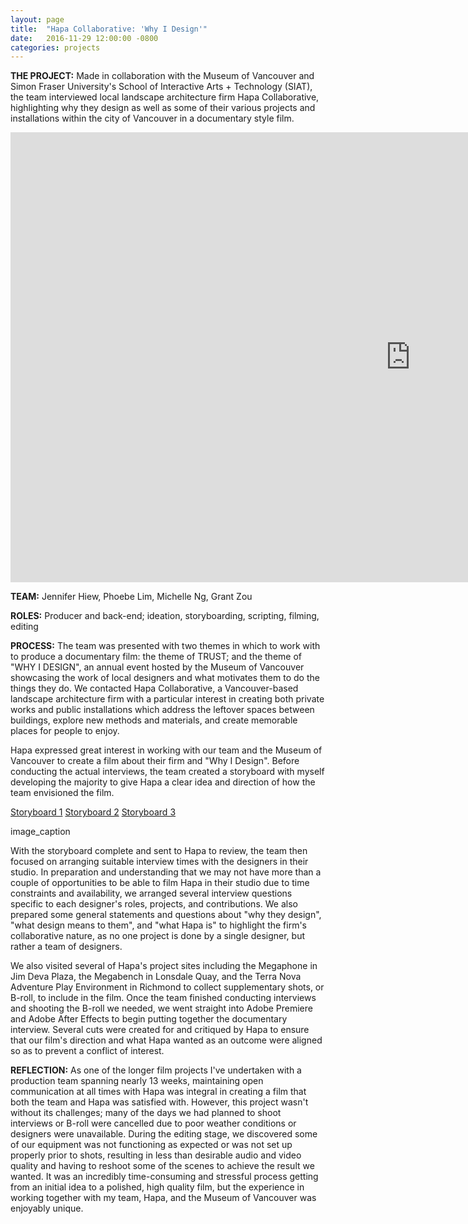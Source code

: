 ```yaml
---
layout: page
title:  "Hapa Collaborative: 'Why I Design'"
date:   2016-11-29 12:00:00 -0800
categories: projects
---
```

<b>THE PROJECT:</b>  Made in collaboration with the Museum of Vancouver and Simon Fraser University's School of Interactive Arts + Technology (SIAT), the team interviewed local landscape architecture firm Hapa Collaborative, highlighting why they design as well as some of their various projects and installations within the city of Vancouver in a documentary style film.

<iframe width="1280" height="720" src="https://www.youtube.com/embed/-YrKjQMJ7js" frameborder="0" allowfullscreen></iframe>
<p></p>

<b>TEAM:</b> Jennifer Hiew, Phoebe Lim, Michelle Ng, Grant Zou

<b>ROLES:</b> Producer and back-end; ideation, storyboarding, scripting, filming, editing

<b>PROCESS:</b> The team was presented with two themes in which to work with to produce a documentary film: the theme of TRUST; and the theme of "WHY I DESIGN", an annual event hosted by the Museum of Vancouver showcasing the work of local designers and what motivates them to do the things they do. We contacted Hapa Collaborative, a Vancouver-based landscape architecture firm with a particular interest in creating both private works and public installations which address the leftover spaces between buildings, explore new methods and materials, and create memorable places for people to enjoy.

Hapa expressed great interest in working with our team and the Museum of Vancouver to create a film about their firm and "Why I Design". Before conducting the actual interviews, the team created a storyboard with myself developing the majority to give Hapa a clear idea and direction of how the team envisioned the film.

<a href="images/iat344/storyboard1.png" data-lightbox="storyboards" data-title="Storyboard page 1">Storyboard 1</a>
<a href="images/iat344/storyboard2.png" data-lightbox="storyboards" data-title="Storyboard page 2">Storyboard 2</a>
<a href="images/iat344/storyboard3.png" data-lightbox="storyboards" data-title="Storyboard page 3">Storyboard 3</a>

<div class="box alt">
<div class="row uniform">
<div class="4u"><span class="image fit"><a href="http://i.imgur.com/TCzilcJ.png"><img src="http://i.imgur.com/TCzilcJ.png" alt="" /></a></span><cap>image_caption</cap></div>
<div class="4u"><span class="image fit"><a href="http://i.imgur.com/S2llLZq.png"><img src="http://i.imgur.com/S2llLZq.png" alt="" /></a></span></div>
<div class="4u$"><span class="image fit"><img src="http://i.imgur.com/TCzilcJ.png" alt="" /></span></div>
</div>
</div>

With the storyboard complete and sent to Hapa to review, the team then focused on arranging suitable interview times with the designers in their studio. In preparation and understanding that we may not have more than a couple of opportunities to be able to film Hapa in their studio due to time constraints and availability, we arranged several interview questions specific to each designer's roles, projects, and contributions. We also prepared some general statements and questions about "why they design", "what design means to them", and "what Hapa is" to highlight the firm's collaborative nature, as no one project is done by a single designer, but rather a team of designers.

We also visited several of Hapa's project sites including the Megaphone in Jim Deva Plaza, the Megabench in Lonsdale Quay, and the Terra Nova Adventure Play Environment in Richmond to collect supplementary shots, or B-roll, to include in the film. Once the team finished conducting interviews and shooting the B-roll we needed, we went straight into Adobe Premiere and Adobe After Effects to begin putting together the documentary interview. Several cuts were created for and critiqued by Hapa to ensure that our film's direction and what Hapa wanted as an outcome were aligned so as to prevent a conflict of interest.

<b>REFLECTION:</b> As one of the longer film projects I've undertaken with a production team spanning nearly 13 weeks, maintaining open communication at all times with Hapa was integral in creating a film that both the team and Hapa was satisfied with. However, this project wasn't without its challenges; many of the days we had planned to shoot interviews or B-roll were cancelled due to poor weather conditions or designers were unavailable. During the editing stage, we discovered some of our equipment was not functioning as expected or was not set up properly prior to shots, resulting in less than desirable audio and video quality and having to reshoot some of the scenes to achieve the result we wanted. It was an incredibly time-consuming and stressful process getting from an initial idea to a polished, high quality film, but the experience in working together with my team, Hapa, and the Museum of Vancouver was enjoyably unique.
